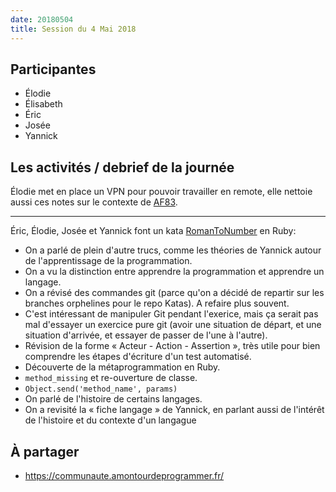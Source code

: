 ```yaml
---
date: 20180504
title: Session du 4 Mai 2018
---
```


## Participantes

- Élodie
- Élisabeth
- Éric
- Josée
- Yannick

## Les activités / debrief de la journée

Élodie met en place un VPN pour pouvoir travailler en remote, elle nettoie aussi ces notes sur le contexte de [AF83](http://www.af83.com/).

---

Éric, Élodie, Josée et Yannick font un kata [RomanToNumber](http://codingdojo.org/kata/RomanNumerals/) en Ruby:

- On a parlé de plein d'autre trucs, comme les théories de Yannick autour de l'apprentissage de la programmation.
- On a vu la distinction entre apprendre la programmation et apprendre un langage.
- On a révisé des commandes git (parce qu'on a décidé de repartir sur les branches orphelines pour le repo Katas). A refaire plus souvent.
- C'est intéressant de manipuler Git pendant l'exerice, mais ça serait pas mal d'essayer un exercice pure git (avoir une situation de départ, et une situation d'arrivée, et essayer de passer de l'une à l'autre).
- Révision de la forme « Acteur - Action - Assertion », très utile pour bien comprendre les étapes d'écriture d'un test automatisé.
- Découverte de la métaprogrammation en Ruby.
- `method_missing` et re-ouverture de classe.
- `Object.send('method_name', params)`
- On parlé de l'histoire de certains langages.
- On a revisité la « fiche langage » de Yannick, en parlant aussi de l'intérêt de l'histoire et du contexte d'un langague


## À partager

- https://communaute.amontourdeprogrammer.fr/


